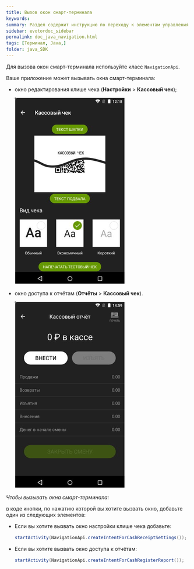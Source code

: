 ```yaml
---
title: Вызов окон смарт-терминала
keywords:
summary: Раздел содержит инструкцию по переходу к элементам управления смарт-терминалом.
sidebar: evotordoc_sidebar
permalink: doc_java_navigation.html
tags: [Терминал, Java,]
folder: java_SDK
---
```


Для вызова окон смарт-терминала используйте класс `NavigationApi`.

Ваше приложение может вызывать окна смарт-терминала:

* окно редактирования клише чека (**Настройки** > **Кассовый чек**);

   ![](images\receiptsettings.png)

* окно доступа к отчётам (**Отчёты** > **Кассовый чек**).

   ![](images\CashRegisterReport.png)

*Чтобы вызывать окна смарт-терминала:*

   в коде кнопки, по нажатию которой вы хотите вызвать окно, добавьте один из следующих элементов:

   * Если вы хотите вызвать окно настройки клише чека добавьте:

      ```java
      startActivity(NavigationApi.createIntentForCashReceiptSettings());
      ```
   * Если вы хотите вызвать окно доступа к отчётам:

      ```java
      startActivity(NavigationApi.createIntentForCashRegisterReport());
      ```
